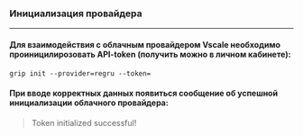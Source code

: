 ### Инициализация провайдера
***

#### Для взаимодействия с облачным провайдером Vscale необходимо проиницилирозовать API-token (получить можно в личном кабинете):
```
grip init --provider=regru --token=
```
#### При вводе корректных данных появиться сообщение об успешной инициализации облачного провайдера:
> Token initialized successful!